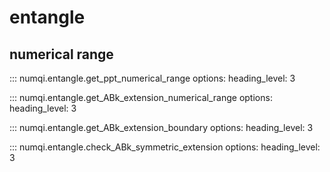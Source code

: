 # entangle

## numerical range

::: numqi.entangle.get_ppt_numerical_range
    options:
      heading_level: 3

::: numqi.entangle.get_ABk_extension_numerical_range
    options:
      heading_level: 3

::: numqi.entangle.get_ABk_extension_boundary
    options:
      heading_level: 3

::: numqi.entangle.check_ABk_symmetric_extension
    options:
      heading_level: 3
